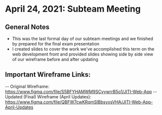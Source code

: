 # April 24, 2021: Subteam Meeting
## General Notes
- This was the last formal day of our subteam meetings and we finished by prepared for the final exam presentation 
- I created slides to cover the work we've accomplished this term on the web development front
and provided slides showing side by side view of our wireframe before and after updating 
## Important Wireframe Links: 
-- Original Wireframe: https://www.figma.com/file/S5BFYHAMWM9SCvywrrB5o1/JITI-Web-App
-- Updated (Final) Wireframe (April Updates): https://www.figma.com/file/QBFW7cwKRqmSlBbsyxsVHA/JITI-Web-App-April-Updates
